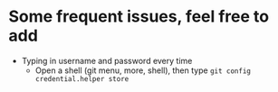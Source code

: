 # Some frequent issues, feel free to add

* Typing in username and password every time
  * Open a shell (git menu, more, shell), then type `git config credential.helper store`